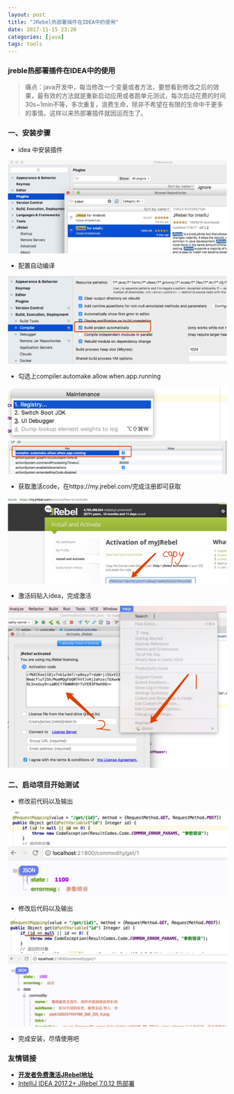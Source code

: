 ```yaml
---
layout: post
title: "JRebel热部署插件在IDEA中的使用"
date: 2017-11-15 23:20
categories: [java]
tags: tools
---
```


### jreble热部署插件在IDEA中的使用

> 痛点：java开发中，每当修改一个变量或者方法，要想看到修改之后的效果，最有效的方法就是重新启动应用或者跑单元测试，每次启动花费的时间30s~1min不等，多次重复，浪费生命，除非不希望在有限的生命中干更多的事情。这样以来热部署插件就因运而生了。

### 一、安装步骤

- idea 中安装插件

![](../media/img/jrebel/0.jpeg)

- 配置自动编译

![](../media/img/jrebel/1.jpeg)

- 勾选上compiler.automake.allow.when.app.running

![](../media/img/jrebel/2.jpeg)
![](../media/img/jrebel/3.jpeg)

- 获取激活code，在https://my.jrebel.com/完成注册即可获取

![](../media/img/jrebel/5.jpeg)

- 激活码贴入idea，完成激活

![](../media/img/jrebel/4.jpeg)

### 二、启动项目开始测试

- 修改前代码以及输出

![](../media/img/jrebel/6.jpeg)
![](../media/img/jrebel/7.jpeg)

- 修改后代码以及输出

![](../media/img/jrebel/9.jpeg)
![](../media/img/jrebel/8.jpeg)

- 完成安装，尽情使用吧

### 友情链接

- [**开发者免费激活JRebel地址**](https://my.jrebel.com/)
- [IntelliJ IDEA 2017.2+ JRebel 7.0.12 热部署](http://blog.csdn.net/AscaryBird/article/details/76274245)